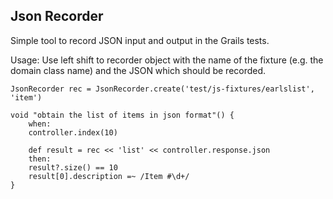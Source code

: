 Json Recorder
-------------------------------

Simple tool to record JSON input and output in the Grails tests.


Usage:
Use left shift to recorder object with the name of the fixture (e.g. the
domain class name) and the JSON which should be recorded.

```
JsonRecorder rec = JsonRecorder.create('test/js-fixtures/earlslist', 'item')   

void "obtain the list of items in json format"() { 
    when: 
    controller.index(10)  

    def result = rec << 'list' << controller.response.json  
    then: 
    result?.size() == 10 
    result[0].description =~ /Item #\d+/ 
}
```